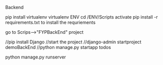 Backend

pip install virtualenv
virtualenv ENV
cd /ENV/Scripts
activate
pip install -r requirements.txt to install the requriements

go to Scrips-->"FYPBackEnd" project

//pip install Django 
//start the project 
//django-admin startproject demoBackEnd
//python manage.py startapp todos 

python manage.py runserver